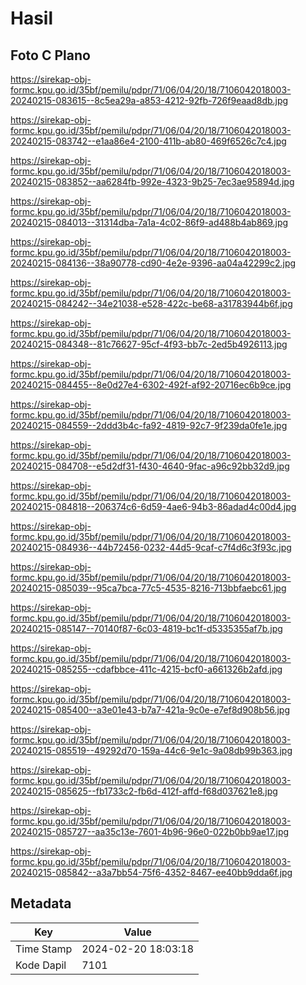 # Hasil

## Foto C Plano

https://sirekap-obj-formc.kpu.go.id/35bf/pemilu/pdpr/71/06/04/20/18/7106042018003-20240215-083615--8c5ea29a-a853-4212-92fb-726f9eaad8db.jpg

https://sirekap-obj-formc.kpu.go.id/35bf/pemilu/pdpr/71/06/04/20/18/7106042018003-20240215-083742--e1aa86e4-2100-411b-ab80-469f6526c7c4.jpg

https://sirekap-obj-formc.kpu.go.id/35bf/pemilu/pdpr/71/06/04/20/18/7106042018003-20240215-083852--aa6284fb-992e-4323-9b25-7ec3ae95894d.jpg

https://sirekap-obj-formc.kpu.go.id/35bf/pemilu/pdpr/71/06/04/20/18/7106042018003-20240215-084013--31314dba-7a1a-4c02-86f9-ad488b4ab869.jpg

https://sirekap-obj-formc.kpu.go.id/35bf/pemilu/pdpr/71/06/04/20/18/7106042018003-20240215-084136--38a90778-cd90-4e2e-9396-aa04a42299c2.jpg

https://sirekap-obj-formc.kpu.go.id/35bf/pemilu/pdpr/71/06/04/20/18/7106042018003-20240215-084242--34e21038-e528-422c-be68-a31783944b6f.jpg

https://sirekap-obj-formc.kpu.go.id/35bf/pemilu/pdpr/71/06/04/20/18/7106042018003-20240215-084348--81c76627-95cf-4f93-bb7c-2ed5b4926113.jpg

https://sirekap-obj-formc.kpu.go.id/35bf/pemilu/pdpr/71/06/04/20/18/7106042018003-20240215-084455--8e0d27e4-6302-492f-af92-20716ec6b9ce.jpg

https://sirekap-obj-formc.kpu.go.id/35bf/pemilu/pdpr/71/06/04/20/18/7106042018003-20240215-084559--2ddd3b4c-fa92-4819-92c7-9f239da0fe1e.jpg

https://sirekap-obj-formc.kpu.go.id/35bf/pemilu/pdpr/71/06/04/20/18/7106042018003-20240215-084708--e5d2df31-f430-4640-9fac-a96c92bb32d9.jpg

https://sirekap-obj-formc.kpu.go.id/35bf/pemilu/pdpr/71/06/04/20/18/7106042018003-20240215-084818--206374c6-6d59-4ae6-94b3-86adad4c00d4.jpg

https://sirekap-obj-formc.kpu.go.id/35bf/pemilu/pdpr/71/06/04/20/18/7106042018003-20240215-084936--44b72456-0232-44d5-9caf-c7f4d6c3f93c.jpg

https://sirekap-obj-formc.kpu.go.id/35bf/pemilu/pdpr/71/06/04/20/18/7106042018003-20240215-085039--95ca7bca-77c5-4535-8216-713bbfaebc61.jpg

https://sirekap-obj-formc.kpu.go.id/35bf/pemilu/pdpr/71/06/04/20/18/7106042018003-20240215-085147--70140f87-6c03-4819-bc1f-d5335355af7b.jpg

https://sirekap-obj-formc.kpu.go.id/35bf/pemilu/pdpr/71/06/04/20/18/7106042018003-20240215-085255--cdafbbce-411c-4215-bcf0-a661326b2afd.jpg

https://sirekap-obj-formc.kpu.go.id/35bf/pemilu/pdpr/71/06/04/20/18/7106042018003-20240215-085400--a3e01e43-b7a7-421a-9c0e-e7ef8d908b56.jpg

https://sirekap-obj-formc.kpu.go.id/35bf/pemilu/pdpr/71/06/04/20/18/7106042018003-20240215-085519--49292d70-159a-44c6-9e1c-9a08db99b363.jpg

https://sirekap-obj-formc.kpu.go.id/35bf/pemilu/pdpr/71/06/04/20/18/7106042018003-20240215-085625--fb1733c2-fb6d-412f-affd-f68d037621e8.jpg

https://sirekap-obj-formc.kpu.go.id/35bf/pemilu/pdpr/71/06/04/20/18/7106042018003-20240215-085727--aa35c13e-7601-4b96-96e0-022b0bb9ae17.jpg

https://sirekap-obj-formc.kpu.go.id/35bf/pemilu/pdpr/71/06/04/20/18/7106042018003-20240215-085842--a3a7bb54-75f6-4352-8467-ee40bb9dda6f.jpg


## Metadata

| Key        | Value               |
| ---------- | ------------------- |
| Time Stamp | 2024-02-20 18:03:18 |
| Kode Dapil | 7101                |



